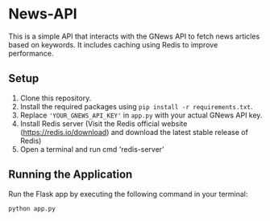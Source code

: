 # News-API

This is a simple API that interacts with the GNews API to fetch news articles based on keywords. It includes caching using Redis to improve performance.

## Setup

1. Clone this repository.
2. Install the required packages using `pip install -r requirements.txt`.
3. Replace `'YOUR_GNEWS_API_KEY'` in `app.py` with your actual GNews API key.
4. Install Redis server (Visit the Redis official website (https://redis.io/download) and download the latest stable release of Redis)
5. Open a terminal and run cmd 'redis-server'

## Running the Application

Run the Flask app by executing the following command in your terminal:

```bash
python app.py
